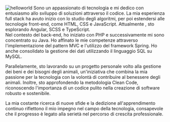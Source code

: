 <!--
**lucadrago95/lucadrago95** is a ✨ _special_ ✨ repository because its `README.md` (this file) appears on your GitHub profile.
Here are some ideas to get you started:

- 🔭 I’m currently working on ...
- 🌱 I’m currently learning ...
- 👯 I’m looking to collaborate on ...
- 🤔 I’m looking for help with ...
- 💬 Ask me about ...
- 📫 How to reach me: ...
- 😄 Pronouns: ...
- ⚡ Fun fact: ...
-->

![helloworld](https://github.com/lucadrago95/lucadrago95/assets/127793221/161c28ca-1d3a-4130-ab15-7a4f4dfd0471)
Sono un appassionato di tecnologia e mi dedico con entusiasmo allo sviluppo di soluzioni attraverso il codice. La mia esperienza full stack ha avuto inizio con lo studio degli algoritmi, per poi estendersi alle tecnologie front-end, come HTML, CSS e JavaScript. Attualmente , sto esplorando Angular, SCSS e TypeScript. <br>
Nel contesto del back-end, ho iniziato con PHP e successivamente mi sono concentrato su Java. Ho affinato le mie competenze attraverso l'implementazione del pattern MVC e l'utilizzo del framework Spring. Ho anche consolidato la gestione dei dati utilizzando il linguaggio SQL su MySQL. 


Parallelamente, sto lavorando su un progetto personale volto alla gestione dei beni e dei bisogni degli animali, un'iniziativa che combina la mia passione per la tecnologia con la volontà di contribuire al benessere degli animali. Inoltre, sto approfondendo la metodologia Clean Code, riconoscendo l'importanza di un codice pulito nella creazione di software robusto e sostenibile.

La mia costante ricerca di nuove sfide e la dedizione all'apprendimento continuo riflettono il mio impegno nel campo della tecnologia, consapevole che il progresso è legato alla serietà nel percorso di crescita professionale.


